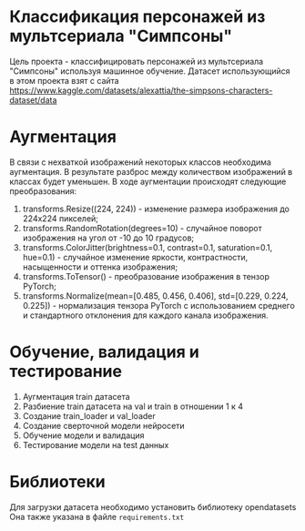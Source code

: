 # Классификация персонажей из мультсериала "Симпсоны"

Цель проекта - классифицировать персонажей из мультсериала "Симпсоны" используя машинное обучение. Датасет использующийся в этом проекта взят с сайта https://www.kaggle.com/datasets/alexattia/the-simpsons-characters-dataset/data

# Аугментация

В связи с нехваткой изображений некоторых классов необходима аугментация. В результате разброс между количеством изображений в классах будет уменьшен. В ходе аугментации происходят следующие преобразования:
1) transforms.Resize((224, 224)) - изменение размера изображения до 224x224 пикселей;
2) transforms.RandomRotation(degrees=10) - случайное поворот изображения на угол от -10 до 10 градусов;
3) transforms.ColorJitter(brightness=0.1, contrast=0.1, saturation=0.1, hue=0.1) - случайное изменение яркости, контрастности, насыщенности и оттенка изображения;
4) transforms.ToTensor() - преобразование изображения в тензор PyTorch;
5) transforms.Normalize(mean=[0.485, 0.456, 0.406], std=[0.229, 0.224, 0.225]) - нормализация тензора PyTorch с использованием среднего и стандартного отклонения для каждого канала изображения.
   
# Обучение, валидация и тестирование

1) Аугментация train датасета
3) Разбиение train датасета на val и train в отношении 1 к 4
4) Создание train_loader и val_loader
5) Создание сверточной модели нейросети
6) Обучение модели и валидация
7) Тестирование модели на test данных

# Библиотеки

Для загрузки датасета необходимо установить библиотеку opendatasets
Она также указана в файле `requirements.txt`
